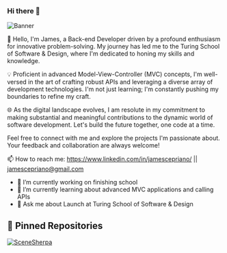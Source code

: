 ### Hi there 👋

![Banner](https://github.com/jcepriano/jcepriano/assets/130601095/fc539e20-09f9-4dbe-b0a5-6eb65454c833)

👋 Hello, I'm James, a Back-end Developer driven by a profound enthusiasm for innovative problem-solving. My journey has led me to the Turing School of Software & Design, where I'm dedicated to honing my skills and knowledge.

💡 Proficient in advanced Model-View-Controller (MVC) concepts, I'm well-versed in the art of crafting robust APIs and leveraging a diverse array of development technologies. I'm not just learning; I'm constantly pushing my boundaries to refine my craft.

🌐 As the digital landscape evolves, I am resolute in my commitment to making substantial and meaningful contributions to the dynamic world of software development. Let's build the future together, one code at a time.

Feel free to connect with me and explore the projects I'm passionate about. Your feedback and collaboration are always welcome!

📫 How to reach me: https://www.linkedin.com/in/jamescepriano/ || jamescepriano@gmail.com

- 🔭 I’m currently working on finishing school
- 🌱 I’m currently learning about advanced MVC applications and calling APIs
- 💬 Ask me about Launch at Turing School of Software & Design

## 📌 Pinned Repositories

[![SceneSherpa](https://github-readme-stats.vercel.app/api/pin/?username=jcepriano&repo=SceneSherpa)](https://github.com/jcepriano/SceneSherpa)
